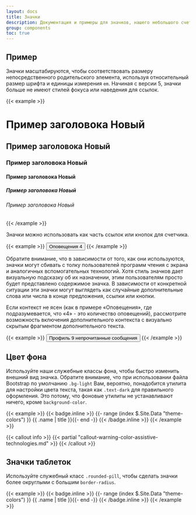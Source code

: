 ```yaml
---
layout: docs
title: Значки
description: Документация и примеры для значков, нашего небольшого счетчика и меток компонента.
group: components
toc: true
---
```


## Пример

Значки масштабируются, чтобы соответствовать размеру непосредственного родительского элемента, используя относительный размер шрифта и единицы измерения `em`. Начиная с версии 5, значки больше не имеют стилей фокуса или наведения для ссылок.

{{< example >}}
<h1>Пример заголовока <span class="badge bg-secondary">Новый</span></h1>
<h2>Пример заголовока <span class="badge bg-secondary">Новый</span></h2>
<h3>Пример заголовока <span class="badge bg-secondary">Новый</span></h3>
<h4>Пример заголовока <span class="badge bg-secondary">Новый</span></h4>
<h5>Пример заголовока <span class="badge bg-secondary">Новый</span></h5>
<h6>Пример заголовока <span class="badge bg-secondary">Новый</span></h6>
{{< /example >}}

Значки можно использовать как часть ссылок или кнопок для счетчика.

{{< example >}}
<button type="button" class="btn btn-primary">
  Оповещения <span class="badge bg-secondary">4</span>
</button>
{{< /example >}}

Обратите внимание, что в зависимости от того, как они используются, значки могут сбивать с толку пользователей программ чтения с экрана и аналогичных вспомогательных технологий. Хотя стиль значков дает визуальную подсказку об их назначении, этим пользователям просто будет представлено содержимое значка. В зависимости от конкретной ситуации эти значки могут выглядеть как случайные дополнительные слова или числа в конце предложения, ссылки или кнопки.

Если контекст не ясен (как в примере «Оповещения», где подразумевается, что «4» - это количество оповещений), рассмотрите возможность включения дополнительного контекста с визуально скрытым фрагментом дополнительного текста.

{{< example >}}
<button type="button" class="btn btn-primary">
  Профиль <span class="badge bg-secondary">9</span>
  <span class="visually-hidden">непрочитанные сообщения</span>
</button>
{{< /example >}}

## Цвет фона

Используйте наши служебные классы фона, чтобы быстро изменить внешний вид значка. Обратите внимание, что при использовании файла Bootstrap по умолчанию `.bg-light` Вам, вероятно, понадобится утилита для настройки цвета текста, такая как `.text-dark` для правильного оформления. Это потому, что фоновые утилиты не устанавливают ничего, кроме `background-color`.

{{< example >}}
{{< badge.inline >}}
{{- range (index $.Site.Data "theme-colors") }}
<span class="badge bg-{{ .name }}{{ with .contrast_color }} text-{{ . }}{{ end }}">{{ .name | title }}</span>{{- end -}}
{{< /badge.inline >}}
{{< /example >}}

{{< callout info >}}
{{< partial "callout-warning-color-assistive-technologies.md" >}}
{{< /callout >}}

## Значки таблеток

Используйте служебный класс `.rounded-pill`, чтобы сделать значки более округлыми с большим `border-radius`.

{{< example >}}
{{< badge.inline >}}
{{- range (index $.Site.Data "theme-colors") }}
<span class="badge rounded-pill bg-{{ .name }}{{ with .contrast_color }} text-{{ . }}{{ end }}">{{ .name | title }}</span>{{- end -}}
{{< /badge.inline >}}
{{< /example >}}
